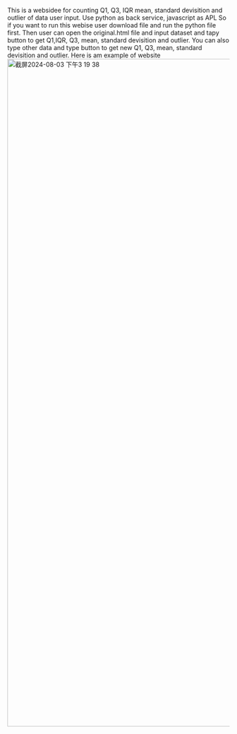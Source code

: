 This is a websidee for counting Q1, Q3, IQR mean, standard devisition and outlier of data user input.
Use python as back service, javascript as APL
So if you want to run this webise user download file and run the python file first. 
Then user can open the original.html file and input dataset and tapy button to get Q1,IQR, Q3, mean, standard devisition and outlier.
You can also type other data and type button to get new Q1, Q3, mean, standard devisition and outlier.
Here is am example of website
<img width="1512" alt="截屏2024-08-03 下午3 19 38" src="https://github.com/user-attachments/assets/e0bded3b-0c48-4e7c-8c28-ce73557b75e1">
